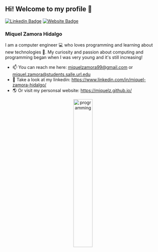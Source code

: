 ## Hi! Welcome to my profile 👋

[![Linkedin Badge](https://img.shields.io/badge/LinkedIn-0077B5?style=flat-square&logo=linkedin&logoColor=white)](https://www.linkedin.com/in/miquel-zamora-hidalgo/)
[![Website Badge](https://img.shields.io/badge/My%20Website-3b5998?style=flat-square&logo=google-chrome&logoColor=white)](https://miquelz.github.io/)

### Miquel Zamora Hidalgo

I am a computer engineer 💻 who loves programming and learning about new technologies 🚀. My curiosity and passion about computing and programming began when I was very young and it's still increasing!

- 📫 You can reach me here: miquelzamora99@gmail.com or miquel.zamora@students.salle.url.edu
- 📘 Take a look at my linkedin: https://www.linkedin.com/in/miquel-zamora-hidalgo/
- 🌎 Or visit my personsal website: https://miquelz.github.io/

<div align="center">
<img src="https://content.techgig.com/thumb/msid-79844104,width-860,resizemode-4/5-Best-programming-languages-to-learn-in-2021.jpg?140622" alt="programming" width="35%"></img>
</div>
